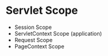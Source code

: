 <h1>Servlet Scope</h1>

<ul>
  <li>Session Scope</li>
  <li>ServletContext Scope (application)</li>
  <li>Request Scope</li>
  <li>PageContext Scope</li>
</ul>
